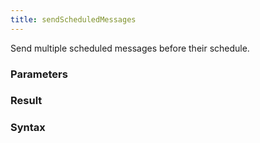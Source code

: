 ```yaml
---
title: sendScheduledMessages
---
```


Send multiple scheduled messages before their schedule.


### Parameters 



### Result 



### Syntax





